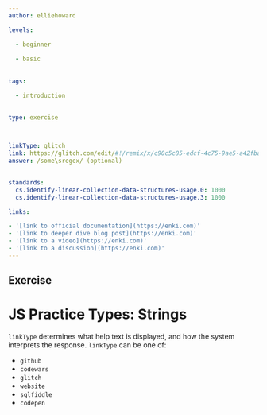 ```yaml
---
author: elliehoward

levels:

  - beginner
  
  - basic
  
  
tags:

  - introduction

    
type: exercise

      

linkType: glitch 
link: https://glitch.com/edit/#!/remix/x/c90c5c85-edcf-4c75-9ae5-a42fba3fe133
answer: /some\sregex/ (optional)
  

standards: 
  cs.identify-linear-collection-data-structures-usage.0: 1000 
  cs.identify-linear-collection-data-structures-usage.3: 1000

links:

- '[link to official documentation](https://enki.com)'
- '[link to deeper dive blog post](https://enki.com)'
- '[link to a video](https://enki.com)'
- '[link to a discussion](https://enki.com)'
---
```



## Exercise

# JS Practice Types: Strings

`linkType` determines what help text is displayed, and how the system interprets the response. `linkType` can be one of:
- `github`
- `codewars`
- `glitch`
- `website`
- `sqlfiddle`
- `codepen`
